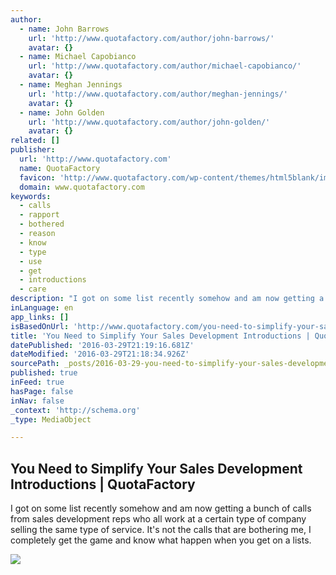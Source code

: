 ```yaml
---
author:
  - name: John Barrows
    url: 'http://www.quotafactory.com/author/john-barrows/'
    avatar: {}
  - name: Michael Capobianco
    url: 'http://www.quotafactory.com/author/michael-capobianco/'
    avatar: {}
  - name: Meghan Jennings
    url: 'http://www.quotafactory.com/author/meghan-jennings/'
    avatar: {}
  - name: John Golden
    url: 'http://www.quotafactory.com/author/john-golden/'
    avatar: {}
related: []
publisher:
  url: 'http://www.quotafactory.com'
  name: QuotaFactory
  favicon: 'http://www.quotafactory.com/wp-content/themes/html5blank/img/icons/favicon.ico'
  domain: www.quotafactory.com
keywords:
  - calls
  - rapport
  - bothered
  - reason
  - know
  - type
  - use
  - get
  - introductions
  - care
description: "I got on some list recently somehow and am now getting a bunch of calls from sales development reps who all work at a certain type of company selling the same type of service. It's not the calls that are bothering me, I completely get the game and know what happen when you get on a lists."
inLanguage: en
app_links: []
isBasedOnUrl: 'http://www.quotafactory.com/you-need-to-simplify-your-sales-development-introductions/?utm_campaign=Guest%20Post%20LI%20Post&utm_content=31830212&utm_medium=social&utm_source=linkedin'
title: 'You Need to Simplify Your Sales Development Introductions | QuotaFactory'
datePublished: '2016-03-29T21:19:16.681Z'
dateModified: '2016-03-29T21:18:34.926Z'
sourcePath: _posts/2016-03-29-you-need-to-simplify-your-sales-development-introductions-or.md
published: true
inFeed: true
hasPage: false
inNav: false
_context: 'http://schema.org'
_type: MediaObject

---
```

<article style=""><h1>You Need to Simplify Your Sales Development Introductions | QuotaFactory</h1><p>I got on some list recently somehow and am now getting a bunch of calls from sales development reps who all work at a certain type of company selling the same type of service. It's not the calls that are bothering me, I completely get the game and know what happen when you get on a lists.</p><img src="http://www.quotafactory.com/wp-content/uploads/2016/02/You-Need-to-Simplify-Your-Sales-Development-Introductions-blog-e1454961746839.png" /></article>